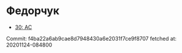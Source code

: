 # Федорчук
- [30: AC](30.md)

Commit: f4ba22a6ab9cae8d7948430a6e2031f7ce9f8707
 fetched at: 20201124-084800
